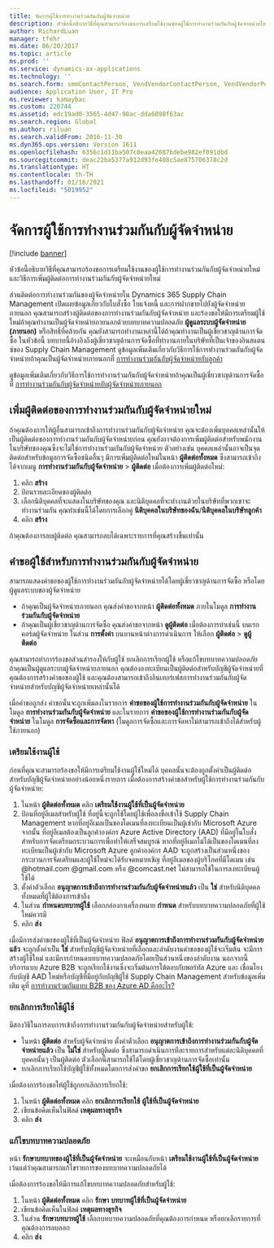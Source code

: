 ```yaml
---
title: จัดการผู้ใช้การทำงานร่วมกันกับผู้จัดจำหน่าย
description: หัวข้อนี้อธิบายวิธีที่คุณสามารถร้องขอการเตรียมใช้งานของผู้ใช้การทำงานร่วมกันกับผู้จัดจำหน่ายใหม่ และวิธีการเพิ่มผู้ติดต่อการทำงานร่วมกันกับผู้จัดจำหน่ายใหม่
author: RichardLuan
manager: tfehr
ms.date: 06/20/2017
ms.topic: article
ms.prod: ''
ms.service: dynamics-ax-applications
ms.technology: ''
ms.search.form: smmContactPerson, VendVendorContactPerson, VendVendorPortalUser
audience: Application User, IT Pro
ms.reviewer: kamaybac
ms.custom: 220744
ms.assetid: edc19ad0-3565-4d47-98ac-dda6098f63ac
ms.search.region: Global
ms.author: riluan
ms.search.validFrom: 2016-11-30
ms.dyn365.ops.version: Version 1611
ms.openlocfilehash: 6356c1d11ba507c0eaa42087bdebe982ef091dbd
ms.sourcegitcommit: deac22ba5377a912d93fe408c5ae875706378c2d
ms.translationtype: HT
ms.contentlocale: th-TH
ms.lasthandoff: 01/16/2021
ms.locfileid: "5019952"
---
```

# <a name="manage-vendor-collaboration-users"></a>จัดการผู้ใช้การทำงานร่วมกันกับผู้จัดจำหน่าย

[!include [banner](../includes/banner.md)]

หัวข้อนี้อธิบายวิธีที่คุณสามารถร้องขอการเตรียมใช้งานของผู้ใช้การทำงานร่วมกันกับผู้จัดจำหน่ายใหม่ และวิธีการเพิ่มผู้ติดต่อการทำงานร่วมกันกับผู้จัดจำหน่ายใหม่ 

ส่วนติดต่อการทำงานร่วมกันของผู้จัดจำหน่ายใน Dynamics 365 Supply Chain Management เปิดเผยข้อมูลเกี่ยวกับใบสั่งซื้อ ใบแจ้งหนี้ และการฝากขายไปยังผู้จัดจำหน่ายภายนอก คุณสามารถสร้างผู้ติดต่อของการทำงานร่วมกันกับผู้จัดจำหน่าย และร้องขอให้มีการเตรียมผู้ใช้ใหม่ถ้าคุณทำงานเป็นผู้จัดจำหน่ายภายนอกด้วยบทบาทความปลอดภัย **ผู้ดูแลระบบผู้จัดจำหน่าย (ภายนอก)** หรือสิทธิ์ที่คล้ายกัน คุณยังสามารถทำงานเหล่านี้ได้ถ้าคุณทำงานเป็นผู้เชี่ยวชาญด้านการจัดซื้อ ในหัวข้อนี้ บทบาทนี้อ้างอิงถึงผู้เชี่ยวชาญด้านการจัดซื้อที่ทำงานภายในบริษัทที่เป็นเจ้าของอินสแตนซ์ของ Supply Chain Management ดูข้อมูลเพิ่มเติมเกี่ยวกับวิธีการใช้การทำงานร่วมกันกับผู้จัดจำหน่ายถ้าคุณเป็นผู้จัดจำหน่ายภายนอกที่ [การทำงานร่วมกันกับผู้จัดจำหน่ายกับลูกค้า](vendor-collaboration-work-customers-dynamics-365-operations.md)  

ดูข้อมูลเพิ่มเติมเกี่ยวกับวิธีการใช้การทำงานร่วมกันกับผู้จัดจำหน่ายถ้าคุณเป็นผู้เชี่ยวชาญด้านการจัดซื้อที่ [การทำงานร่วมกันกับผู้จัดจำหน่ายกับผู้จัดจำหน่ายภายนอก](vendor-collaboration-work-external-vendors.md)

## <a name="add-new-vendor-collaboration-contacts"></a>เพิ่มผู้ติดต่อของการทำงานร่วมกันกับผู้จัดจำหน่ายใหม่
ถ้าคุณต้องการให้ผู้อื่นสามารถเข้าถึงการทำงานร่วมกันกับผู้จัดจำหน่าย คุณจะต้องเพิ่มบุคคลเหล่านั้นให้เป็นผู้ติดต่อของการทำงานร่วมกันกับผู้จัดจำหน่ายก่อน คุณยังอาจต้องการเพิ่มผู้ติดต่อสำหรับพนักงานในบริษัทของคุณซึ่งจะไม่ใช่การทำงานร่วมกันกับผู้จัดจำหน่าย ตัวอย่างเช่น บุคคลเหล่านั้นอาจเป็นจุดติดต่อสำหรับข้อมูลการจัดซื้อชนิดอื่นๆ มีการเพิ่มผู้ติดต่อใหม่ในหน้า **ผู้ติดต่อทั้งหมด** ซึ่งสามารถเข้าถึงได้จากเมนู **การทำงานร่วมกันกับผู้จัดจำหน่าย** &gt; **ผู้ติดต่อ** เมื่อต้องการเพิ่มผู้ติดต่อใหม่:

1.  คลิก **สร้าง**
2.  ป้อนรายละเอียดของผู้ติดต่อ
3.  เลือกนิติบุคคลที่จะแสดงในบริษัทของคุณ และนิติบุคคลที่จะทำงานด้วยในบริษัทที่พวกเขาจะทำงานร่วมกัน คุณทำเช่นนี้ได้โดยการเลือกคู่ **นิติบุคคลในบริษัทของฉัน**/**นิติบุคคลในบริษัทลูกค้า**
4.  คลิก **สร้าง**

ถ้าคุณต้องการลบผู้ติดต่อ คุณสามารถลบได้เฉพาะรายการที่คุณสร้างขึ้นเท่านั้น

## <a name="vendor-collaboration-user-requests"></a>คำขอผู้ใช้สำหรับการทำงานร่วมกันกับผู้จัดจำหน่าย
สามารถแสดงคำขอของผู้ใช้การทำงานร่วมกันกับผู้จัดจำหน่ายได้โดยผู้เชี่ยวชาญด้านการจัดซื้อ หรือโดยผู้ดูแลระบบของผู้จัดจำหน่าย

-   ถ้าคุณเป็นผู้จัดจำหน่ายภายนอก คุณส่งคำขอจากหน้า **ผู้ติดต่อทั้งหมด** ภายในโมดูล **การทำงานร่วมกันกับผู้จัดจำหน่าย**
-   ถ้าคุณเป็นผู้เชี่ยวชาญด้านการจัดซื้อ คุณส่งคำขอจากหน้า **ดูผู้ติดต่อ** เมื่อต้องการทำเช่นนี้ บนเรกคอร์ดผู้จัดจำหน่าย ในส่วน **การตั้งค่า** บนบานหน้าต่างการดำเนินการ ให้เลือก **ผู้ติดต่อ** &gt; **ดูผู้ติดต่อ**

คุณสามารถทำการร้องขอส่วนสำรองให้กับผู้ใช้ ยกเลิกการเรียกผู้ใช้ หรือแก้ไขบทบาทความปลอดภัย ถ้าคุณเป็นผู้ดูแลระบบผู้จัดจำหน่ายภายนอก คุณต้องลงทะเบียนเป็นผู้ติดต่อสำหรับบัญชีผู้จัดจำหน่ายที่คุณต้องการสร้างคำขอของผู้ใช้ และคุณต้องสามารถเข้าถึงอินเทอร์เฟสการทำงานร่วมกันกับผู้จัดจำหน่ายสำหรับบัญชีผู้จัดจำหน่ายเหล่านั้นได้  

เมื่อคำขอถูกส่ง คำขอนั้นจะถูกเพิ่มลงในรายการ **คำขอของผู้ใช้การทำงานร่วมกันกับผู้จัดจำหน่าย** ในโมดูล **การทำงานร่วมกันกับผู้จัดจำหน่าย** และในรายการ **คำขอของผู้ใช้การทำงานร่วมกันกับผู้จัดจำหน่าย** ในโมดูล **การจัดซื้อและการจัดหา** (โมดูลการจัดซื้อและการจัดหาไม่สามารถเข้าถึงได้สำหรับผู้ใช้ภายนอก)

### <a name="provision-a-user"></a>เตรียมใช้งานผู้ใช้

ก่อนที่คุณจะสามารถร้องขอให้มีการเตรียมใช้งานผู้ใช้ใหม่ได้ บุคคลนั้นจะต้องถูกตั้งค่าเป็นผู้ติดต่อสำหรับบัญชีผู้จัดจำหน่ายอย่างน้อยหนึ่งรายการ เมื่อต้องการสร้างคำขอสำหรับผู้ใช้การทำงานร่วมกันกับผู้จัดจำหน่าย:

1. ในหน้า **ผู้ติดต่อทั้งหมด** คลิก **เตรียมใช้งานผู้ใช้ที่เป็นผู้จัดจำหน่าย**
2. ป้อนที่อยู่อีเมลสำหรับผู้ใช้ ที่อยู่นี้จะถูกใช้โดยผู้ใช้เพื่อลงชื่อเข้าใช้ Supply Chain Management หากที่อยู่อีเมลเป็นของโดเมนที่ลงทะเบียนเป็นผู้เช่ากับ Microsoft Azure จากนั้น ที่อยู่อีเมลต้องเป็นลูกค้าองค์กร Azure Active Directory (AAD) ที่มีอยู่ในใบสั่งสำหรับการจัดเตรียมกระบวนการเพื่อทำให้เสร็จสมบูรณ์ หากที่อยู่อีเมลไม่ได้เป็นของโดเมนที่ลงทะเบียนเป็นผู้เช่ากับ Microsoft Azure ลูกค้าองค์กร AAD จะถูกสร้างเป็นส่วนหนึ่งของกระบวนการจัดเตรียมและผู้ใช้ใหม่จะได้รับจดหมายเชิญ ที่อยู่อีเมลของผู้บริโภคที่มีโดเมน เช่น @hotmail.com @gmail.com หรือ @comcast.net ไม่สามารถใช้ในการลงทะเบียนผู้ใช้ได้
3. ตั้งค่าตัวเลือก **อนุญาตการเข้าถึงการทำงานร่วมกันกับผู้จัดจำหน่ายแล้ว** เป็น **ใช่** สำหรับนิติบุคคลทั้งหมดที่ผู้ใช้ต้องการเข้าถึง
4. ในส่วน **กำหนดบทบาทผู้ใช้** เลือกกล่องกาเครื่องหมาย **กำหนด** สำหรับบทบาทความปลอดภัยที่ผู้ใช้ใหม่ควรมี
5. คลิก **ส่ง**

เมื่อมีการส่งคำขอของผู้ใช้ที่เป็นผู้จัดจำหน่าย ฟิลด์ **อนุญาตการเข้าถึงการทำงานร่วมกันกับผู้จัดจำหน่ายแล้ว** จะถูกตั้งค่าเป็น **ใช่** สำหรับบัญชีผู้จัดจำหน่ายที่เลือกและลำดับงานคำขอของผู้ใช้จะเริ่มต้น จะมีการสร้างผู้ใช้ใหม่ และมีการกำหนดบทบาทความปลอดภัยโดยเป็นส่วนหนึ่งของลำดับงาน นอกจากนี้ บริการแบบ Azure B2B จะถูกเรียกใช้งานซึ่งจะเริ่มต้นการโต้ตอบกับพอร์ทัล Azure และ เชื่อมโยงกับบัญชี AAD ใหม่หรือบัญชีที่มีอยู่กับบัญชีผู้ใช้ Supply Chain Management สำหรับข้อมูลเพิ่มเติม ดูที่ [การทำงานร่วมกันแบบ B2B ของ Azure AD คืออะไร?](https://docs.microsoft.com/azure/active-directory/active-directory-b2b-what-is-azure-ad-b2b)

### <a name="inactivate-a-user"></a>ยกเลิกการเรียกใช้ผู้ใช้

มีสองวิธีในการลบการเข้าถึงการทำงานร่วมกันกับผู้จัดจำหน่ายสำหรับผู้ใช้:

-   ในหน้า **ผู้ติดต่อ** สำหรับผู้จัดจำหน่าย ตั้งค่าตัวเลือก **อนุญาตการเข้าถึงการทำงานร่วมกันกับผู้จัดจำหน่ายแล้ว** เป็น **ไม่ใช่** สำหรับผู้ติดต่อ ซึ่งสามารถดำเนินการทีละรายการสำหรับแต่ละนิติบุคคลที่บุคคลนั้นๆ เป็นผู้ติดต่อ ตัวเลือกนี้สามารถใช้ได้โดยผู้เชี่ยวชาญด้านการจัดซื้อเท่านั้น
-   ยกเลิกการเรียกใช้บัญชีผู้ใช้ทั้งหมดโดยการส่งคำขอ **ยกเลิกการเรียกใช้ผู้ใช้ที่เป็นผู้จัดจำหน่าย**

เมื่อต้องการร้องขอให้ผู้ใช้ถูกยกเลิกการเรียกใช้:

1.  ในหน้า **ผู้ติดต่อทั้งหมด** คลิก **ยกเลิกการเรียกใช้** **ผู้ใช้ที่เป็นผู้จัดจำหน่าย**
2.  เขียนข้อคิดเห็นในฟิลด์ **เหตุผลทางธุรกิจ**
3.  คลิก **ส่ง**

### <a name="modify-security-roles"></a>แก้ไขบทบาทความปลอดภัย

หน้า **รักษาบทบาทของผู้ใช้ที่เป็นผู้จัดจำหน่าย** จะเหมือนกับหน้า **เตรียมใช้งานผู้ใช้ที่เป็นผู้จัดจำหน่าย** เว้นแต่ว่าคุณสามารถแก้ไขรายการของบทบาทความปลอดภัยได้  

เมื่อต้องการร้องขอให้มีการแก้ไขบทบาทความปลอดภัยสำหรับผู้ใช้:

1.  ในหน้า **ผู้ติดต่อทั้งหมด** คลิก **รักษา** **บทบาทผู้ใช้ที่เป็นผู้จัดจำหน่าย**
2.  เขียนข้อคิดเห็นในฟิลด์ **เหตุผลทางธุรกิจ**
3.  ในส่วน **รักษาบทบาทผู้ใช้** เลือกบทบาทความปลอดภัยที่คุณต้องการกำหนด หรือยกเลิกรายการที่คุณต้องการลบออก
4.  คลิก **ส่ง**




